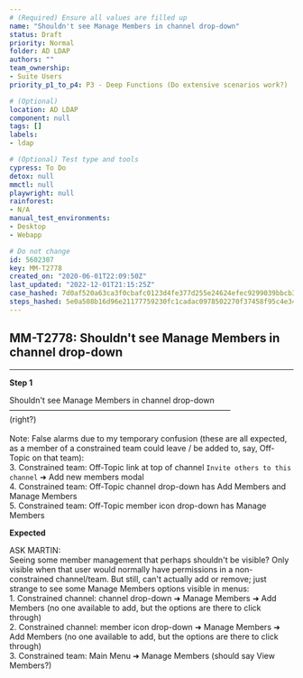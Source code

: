 ```yaml
---
# (Required) Ensure all values are filled up
name: "Shouldn't see Manage Members in channel drop-down"
status: Draft
priority: Normal
folder: AD LDAP
authors: ""
team_ownership: 
- Suite Users
priority_p1_to_p4: P3 - Deep Functions (Do extensive scenarios work?)

# (Optional)
location: AD LDAP
component: null
tags: []
labels: 
- ldap

# (Optional) Test type and tools
cypress: To Do
detox: null
mmctl: null
playwright: null
rainforest: 
- N/A
manual_test_environments: 
- Desktop
- Webapp

# Do not change
id: 5602307
key: MM-T2778
created_on: "2020-06-01T22:09:50Z"
last_updated: "2022-12-01T21:15:25Z"
case_hashed: 7d0af520a63ca3f0cbafc0123d4fe377d255e24624efec9299039bbcb36d133ba4ff0e07957c0752707142ffaca1f2dd
steps_hashed: 5e0a508b16d96e21177759230fc1cadac0978502270f37458f95c4e344ca9a43b6506dcb7e3d7fa3f87034d16ebc716e
---
```


<!-- (Auto-generated) Based on frontmatter's "key" and "name" -->

## MM-T2778: Shouldn't see Manage Members in channel drop-down

---

**Step 1**

Shouldn't see Manage Members in channel drop-down\
————————————————————————————\
(right?)\
\
Note: False alarms due to my temporary confusion (these are all expected, as a member of a constrained team could leave / be added to, say, Off-Topic on that team):\
3\. Constrained team: Off-Topic link at top of channel `Invite others to this channel` ➜ Add new members modal\
4\. Constrained team: Off-Topic channel drop-down has Add Members and Manage Members\
5\. Constrained team: Off-Topic member icon drop-down has Manage Members

**Expected**

ASK MARTIN:\
Seeing some member management that perhaps shouldn't be visible? Only visible when that user would normally have permissions in a non-constrained channel/team. But still, can't actually add or remove; just strange to see some Manage Members options visible in menus:\
1\. Constrained channel: channel drop-down ➜ Manage Members ➜ Add Members (no one available to add, but the options are there to click through)\
2\. Constrained channel: member icon drop-down ➜ Manage Members ➜ Add Members (no one available to add, but the options are there to click through)\
3\. Constrained team: Main Menu ➜ Manage Members (should say View Members?)
